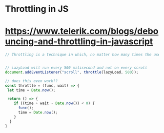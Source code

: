 # Throttling in JS

# https://www.telerik.com/blogs/debouncing-and-throttling-in-javascript

```javascript
// Throttling is a technique in which, no matter how many times the user fires the event, the attached function will be executed only once in a given time interval.


// lazyLoad will run every 500 milisecond and not on every scroll
document.addEventListener("scroll", throttle(lazyLoad, 500));

// does this even work??
const throttle = (func, wait) => {
 let time = Date.now();

 return () => {
    if ((time + wait - Date.now()) < 0) {
      func();
      time = Date.now();
    }
  }
}

```